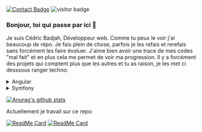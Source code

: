 [![Contact Badge](https://img.shields.io/badge/Contactez-moi-green)](https://samakunchan-technology.com/contact)
<img src="https://visitor-badge.glitch.me/badge?page_id=samakunchan" alt="visitor badge"/>


### Bonjour, toi qui passe par ici 👋
Je suis Cédric Badjah, Développeur web.
Comme tu peux le voir j'ai beaucoup de répo. Je fais plein de chose, parfois je les refais et rerefais sans forcément les faire évoluer. J'aime bien avoir une trace de mes codes "mal fait" et en plus cela me permet de voir ma progression.
Il y a forcément des projets qui comptent plus que les autres et tu as raison, je les met ci desssous ranger techno:
  <details>
    <summary>Angular</summary>
    <br>
    <p>- <a href="https://github.com/samakunchan/velooc">Velooc</a>: Projet étudiant de location refaisa vec Angular</p>
    <p>- <a href="https://github.com/samakunchan/velooc-ngrx">Velooc with NgRx</a>: Même projet avec une monter en compétence avec NgRx</p>
  </details>
  <details>
    <summary>Symfony</summary>
    <p>- <a href="https://github.com/samakunchan/samatech">Samakunchan Technology</a>: Mon site web</p>
    <p>- <a href="https://github.com/samakunchan/surveysamapi">API Survey RESTFUL</a>: Mon premier APi avec Symfony</p>
  </details>

<!--
**samakunchan/samakunchan** is a ✨ _special_ ✨ repository because its `README.md` (this file) appears on your GitHub profile.

Here are some ideas to get you started:

- 🔭 I’m currently working on ...
- 🌱 I’m currently learning ...
- 👯 I’m looking to collaborate on ...
- 🤔 I’m looking for help with ...
- 💬 Ask me about ...
- 📫 How to reach me: ...
- 😄 Pronouns: ...
- ⚡ Fun fact: ...
-->
[![Anurag's github stats](https://github-readme-stats.vercel.app/api?username=samakunchan)](https://github.com/anuraghazra/github-readme-stats)

Actuellement je travail sur ce repo:

  [![ReadMe Card](https://github-readme-stats.vercel.app/api/pin/?username=samakunchan&repo=velooc-ngrx)](https://github.com/anuraghazra/github-readme-stats)
  [![ReadMe Card](https://github-readme-stats.vercel.app/api/pin/?username=samakunchan&repo=velooc)](https://github.com/anuraghazra/github-readme-stats)
